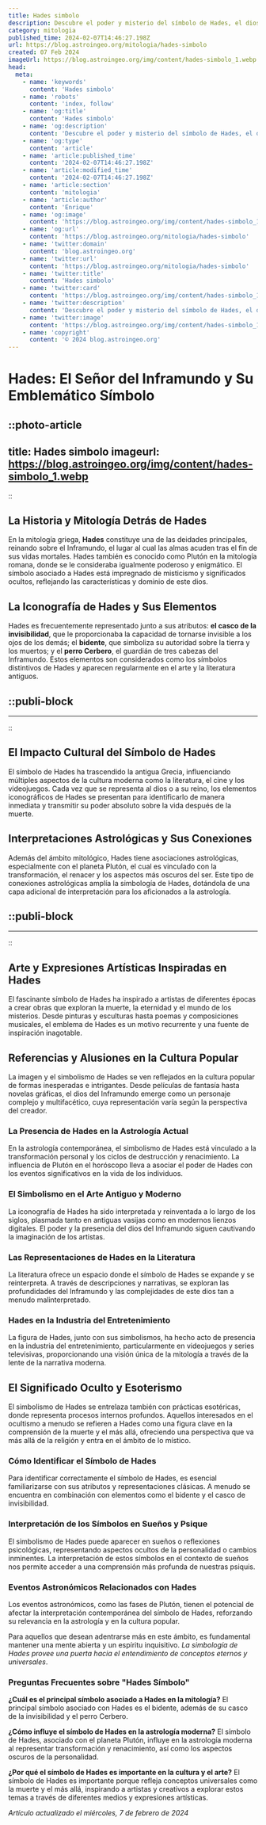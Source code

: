 ```yaml
---
title: Hades simbolo
description: Descubre el poder y misterio del símbolo de Hades, el dios del inframundo. Explora su significado y mitología ancestral aquí.
category: mitologia
published_time: 2024-02-07T14:46:27.198Z
url: https://blog.astroingeo.org/mitologia/hades-simbolo
created: 07 Feb 2024
imageUrl: https://blog.astroingeo.org/img/content/hades-simbolo_1.webp
head:
  meta:
    - name: 'keywords'
      content: 'Hades simbolo'
    - name: 'robots'
      content: 'index, follow'
    - name: 'og:title'
      content: 'Hades simbolo'
    - name: 'og:description'
      content: 'Descubre el poder y misterio del símbolo de Hades, el dios del inframundo. Explora su significado y mitología ancestral aquí.'
    - name: 'og:type'
      content: 'article'
    - name: 'article:published_time'
      content: '2024-02-07T14:46:27.198Z'
    - name: 'article:modified_time'
      content: '2024-02-07T14:46:27.198Z'
    - name: 'article:section'
      content: 'mitologia'
    - name: 'article:author'
      content: 'Enrique'
    - name: 'og:image'
      content: 'https://blog.astroingeo.org/img/content/hades-simbolo_1.webp'
    - name: 'og:url'
      content: 'https://blog.astroingeo.org/mitologia/hades-simbolo'
    - name: 'twitter:domain'
      content: 'blog.astroingeo.org'
    - name: 'twitter:url'
      content: 'https://blog.astroingeo.org/mitologia/hades-simbolo'
    - name: 'twitter:title'
      content: 'Hades simbolo'
    - name: 'twitter:card'
      content: 'https://blog.astroingeo.org/img/content/hades-simbolo_1.webp'
    - name: 'twitter:description'
      content: 'Descubre el poder y misterio del símbolo de Hades, el dios del inframundo. Explora su significado y mitología ancestral aquí.'
    - name: 'twitter:image'
      content: 'https://blog.astroingeo.org/img/content/hades-simbolo_1.webp'
    - name: 'copyright'
      content: '© 2024 blog.astroingeo.org'
---
```

# Hades: El Señor del Inframundo y Su Emblemático Símbolo


::photo-article
---
title: Hades simbolo
imageurl: https://blog.astroingeo.org/img/content/hades-simbolo_1.webp
---
::



## La Historia y Mitología Detrás de Hades

En la mitología griega, **Hades** constituye una de las deidades principales, reinando sobre el Inframundo, el lugar al cual las almas acuden tras el fin de sus vidas mortales. Hades también es conocido como Plutón en la mitología romana, donde se le consideraba igualmente poderoso y enigmático. El símbolo asociado a Hades está impregnado de misticismo y significados ocultos, reflejando las características y dominio de este dios.

## La Iconografía de Hades y Sus Elementos

Hades es frecuentemente representado junto a sus atributos: **el casco de la invisibilidad**, que le proporcionaba la capacidad de tornarse invisible a los ojos de los demás; el **bidente**, que simboliza su autoridad sobre la tierra y los muertos; y el **perro Cerbero**, el guardián de tres cabezas del Inframundo. Estos elementos son considerados como los símbolos distintivos de Hades y aparecen regularmente en el arte y la literatura antiguos.


  ::publi-block
  ---
  ---
  ::
  
  

## El Impacto Cultural del Símbolo de Hades

El símbolo de Hades ha trascendido la antigua Grecia, influenciando múltiples aspectos de la cultura moderna como la literatura, el cine y los videojuegos. Cada vez que se representa al dios o a su reino, los elementos iconográficos de Hades se presentan para identificarlo de manera inmediata y transmitir su poder absoluto sobre la vida después de la muerte.

## Interpretaciones Astrológicas y Sus Conexiones

Además del ámbito mitológico, Hades tiene asociaciones astrológicas, especialmente con el planeta Plutón, el cual es vinculado con la transformación, el renacer y los aspectos más oscuros del ser. Este tipo de conexiones astrológicas amplía la simbología de Hades, dotándola de una capa adicional de interpretación para los aficionados a la astrología.


  ::publi-block
  ---
  ---
  ::
  
  

## Arte y Expresiones Artísticas Inspiradas en Hades

El fascinante símbolo de Hades ha inspirado a artistas de diferentes épocas a crear obras que exploran la muerte, la eternidad y el mundo de los misterios. Desde pinturas y esculturas hasta poemas y composiciones musicales, el emblema de Hades es un motivo recurrente y una fuente de inspiración inagotable.

## Referencias y Alusiones en la Cultura Popular

La imagen y el simbolismo de Hades se ven reflejados en la cultura popular de formas inesperadas e intrigantes. Desde películas de fantasía hasta novelas gráficas, el dios del Inframundo emerge como un personaje complejo y multifacético, cuya representación varía según la perspectiva del creador.

### La Presencia de Hades en la Astrología Actual

En la astrología contemporánea, el simbolismo de Hades está vinculado a la transformación personal y los ciclos de destrucción y renacimiento. La influencia de Plutón en el horóscopo lleva a asociar el poder de Hades con los eventos significativos en la vida de los individuos.

### El Simbolismo en el Arte Antiguo y Moderno

La iconografía de Hades ha sido interpretada y reinventada a lo largo de los siglos, plasmada tanto en antiguas vasijas como en modernos lienzos digitales. El poder y la presencia del dios del Inframundo siguen cautivando la imaginación de los artistas.

### Las Representaciones de Hades en la Literatura

La literatura ofrece un espacio donde el símbolo de Hades se expande y se reinterpreta. A través de descripciones y narrativas, se exploran las profundidades del Inframundo y las complejidades de este dios tan a menudo malinterpretado.

### Hades en la Industria del Entretenimiento

La figura de Hades, junto con sus simbolismos, ha hecho acto de presencia en la industria del entretenimiento, particularmente en videojuegos y series televisivas, proporcionando una visión única de la mitología a través de la lente de la narrativa moderna.

## El Significado Oculto y Esoterismo

El simbolismo de Hades se entrelaza también con prácticas esotéricas, donde representa procesos internos profundos. Aquellos interesados en el ocultismo a menudo se refieren a Hades como una figura clave en la comprensión de la muerte y el más allá, ofreciendo una perspectiva que va más allá de la religión y entra en el ámbito de lo místico.

### Cómo Identificar el Símbolo de Hades

Para identificar correctamente el símbolo de Hades, es esencial familiarizarse con sus atributos y representaciones clásicas. A menudo se encuentra en combinación con elementos como el bidente y el casco de invisibilidad.

### Interpretación de los Símbolos en Sueños y Psique

El simbolismo de Hades puede aparecer en sueños o reflexiones psicológicas, representando aspectos ocultos de la personalidad o cambios inminentes. La interpretación de estos símbolos en el contexto de sueños nos permite acceder a una comprensión más profunda de nuestras psiquis.

### Eventos Astronómicos Relacionados con Hades

Los eventos astronómicos, como las fases de Plutón, tienen el potencial de afectar la interpretación contemporánea del símbolo de Hades, reforzando su relevancia en la astrología y en la cultura popular.

Para aquellos que desean adentrarse más en este ámbito, es fundamental mantener una mente abierta y un espíritu inquisitivo. *La simbología de Hades provee una puerta hacia el entendimiento de conceptos eternos y universales*.

### Preguntas Frecuentes sobre "Hades Símbolo"

**¿Cuál es el principal símbolo asociado a Hades en la mitología?**
El principal símbolo asociado con Hades es el bidente, además de su casco de la invisibilidad y el perro Cerbero.

**¿Cómo influye el símbolo de Hades en la astrología moderna?**
El símbolo de Hades, asociado con el planeta Plutón, influye en la astrología moderna al representar transformación y renacimiento, así como los aspectos oscuros de la personalidad.

**¿Por qué el símbolo de Hades es importante en la cultura y el arte?**
El símbolo de Hades es importante porque refleja conceptos universales como la muerte y el más allá, inspirando a artistas y creativos a explorar estos temas a través de diferentes medios y expresiones artísticas.

_Artículo actualizado el miércoles, 7 de febrero de 2024_
